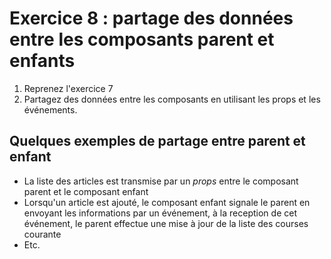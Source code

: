 # Exercice 8 : partage des données entre les composants parent et enfants

1. Reprenez l'exercice 7
2. Partagez des données entre les composants en utilisant les props et les événements.

## Quelques exemples de partage entre parent et enfant

- La liste des articles est transmise par un *props* entre le composant parent et le composant enfant
- Lorsqu'un article est ajouté, le composant enfant signale le parent en envoyant les informations par un événement, à la reception de cet événement, le parent effectue une mise à jour de la liste des courses courante
- Etc.